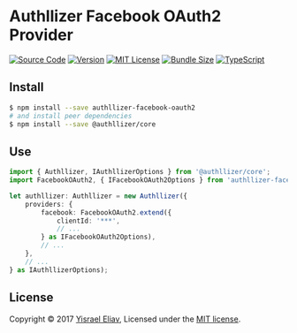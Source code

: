 # Authllizer Facebook OAuth2 Provider
[![Source Code](https://img.shields.io/badge/%3C/%3E-source--code-blue.svg)](https://github.com/yisraelx/authllizer/blob/master/packages/providers/authllizer-facebook-oauth2)
[![Version](https://img.shields.io/npm/v/authllizer-facebook-oauth2.svg)](https://www.npmjs.com/package/authllizer-facebook-oauth2)
[![MIT License](https://img.shields.io/npm/l/authllizer-facebook-oauth2.svg?color=yellow)](https://github.com/yisraelx/authllizer/blob/master/LICENSE)
[![Bundle Size](https://img.shields.io/bundlephobia/min/authllizer-facebook-oauth2.svg?color=green)](https://bundlephobia.com/result?p=authllizer-facebook-oauth2)
[![TypeScript](https://img.shields.io/badge/100%25-TypeScript-blue.svg)](https://www.typescriptlang.org)

## Install
```sh
$ npm install --save authllizer-facebook-oauth2
# and install peer dependencies 
$ npm install --save @authllizer/core
```

## Use
```ts
import { Authllizer, IAuthllizerOptions } from '@authllizer/core';
import FacebookOAuth2, { IFacebookOAuth2Options } from 'authllizer-facebook-oauth2';

let authllizer: Authllizer = new Authllizer({
    providers: {
        facebook: FacebookOAuth2.extend({
            clientId: '***',
            // ...
        } as IFacebookOAuth2Options),
        // ...
    },
    // ...
} as IAuthllizerOptions);
```

## License
Copyright © 2017 [Yisrael Eliav](https://github.com/yisraelx),
Licensed under the [MIT license](https://github.com/yisraelx/authllizer/blob/master/LICENSE).
